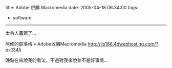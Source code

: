 title: Adobe 併購 Macromedia
date: 2005-04-18 06:34:00
tags: 
- software
---

太令人震驚了…

阿修的部落格 &raquo; Adobe收購Macromedia
http://lis186.4dwebhosting.com/?p=1345

晚點在來說我的看法，不過對我來說並不是好事情…